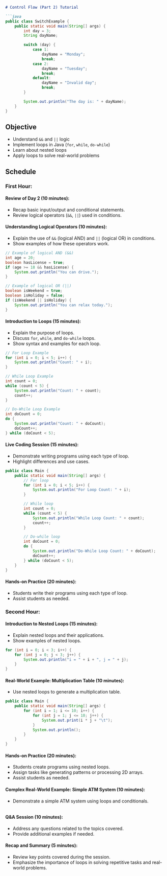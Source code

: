 ```markdown
# Control Flow (Part 2) Tutorial

```java
public class SwitchExample {
    public static void main(String[] args) {
        int day = 3;
        String dayName;

        switch (day) {
            case 1:
                dayName = "Monday";
                break;
            case 2:
                dayName = "Tuesday";
                break;
            default:
                dayName = "Invalid day";
                break;
        }

        System.out.println("The day is: " + dayName);
    }
}
```


## Objective
- Understand `&&` and `||` logic
- Implement loops in Java (`for`, `while`, `do-while`)
- Learn about nested loops
- Apply loops to solve real-world problems

## Schedule

### First Hour:

#### Review of Day 2 (10 minutes):
- Recap basic input/output and conditional statements.
- Review logical operators (`&&`, `||`) used in conditions.

#### Understanding Logical Operators (10 minutes):
- Explain the use of `&&` (logical AND) and `||` (logical OR) in conditions.
- Show examples of how these operators work.

```java
// Example of logical AND (&&)
int age = 20;
boolean hasLicense = true;
if (age >= 18 && hasLicense) {
    System.out.println("You can drive.");
}

// Example of logical OR (||)
boolean isWeekend = true;
boolean isHoliday = false;
if (isWeekend || isHoliday) {
    System.out.println("You can relax today.");
}
```

#### Introduction to Loops (15 minutes):
- Explain the purpose of loops.
- Discuss `for`, `while`, and `do-while` loops.
- Show syntax and examples for each loop.

```java
// For Loop Example
for (int i = 0; i < 5; i++) {
    System.out.println("Count: " + i);
}

// While Loop Example
int count = 0;
while (count < 5) {
    System.out.println("Count: " + count);
    count++;
}

// Do-While Loop Example
int doCount = 0;
do {
    System.out.println("Count: " + doCount);
    doCount++;
} while (doCount < 5);
```

#### Live Coding Session (15 minutes):
- Demonstrate writing programs using each type of loop.
- Highlight differences and use cases.

```java
public class Main {
    public static void main(String[] args) {
        // For loop
        for (int i = 0; i < 5; i++) {
            System.out.println("For Loop Count: " + i);
        }

        // While loop
        int count = 0;
        while (count < 5) {
            System.out.println("While Loop Count: " + count);
            count++;
        }

        // Do-while loop
        int doCount = 0;
        do {
            System.out.println("Do-While Loop Count: " + doCount);
            doCount++;
        } while (doCount < 5);
    }
}
```

#### Hands-on Practice (20 minutes):
- Students write their programs using each type of loop.
- Assist students as needed.

### Second Hour:

#### Introduction to Nested Loops (15 minutes):
- Explain nested loops and their applications.
- Show examples of nested loops.

```java
for (int i = 0; i < 3; i++) {
    for (int j = 0; j < 3; j++) {
        System.out.println("i = " + i + ", j = " + j);
    }
}
```

#### Real-World Example: Multiplication Table (10 minutes):
- Use nested loops to generate a multiplication table.

```java
public class Main {
    public static void main(String[] args) {
        for (int i = 1; i <= 10; i++) {
            for (int j = 1; j <= 10; j++) {
                System.out.print(i * j + "\t");
            }
            System.out.println();
        }
    }
}
```

#### Hands-on Practice (20 minutes):
- Students create programs using nested loops.
- Assign tasks like generating patterns or processing 2D arrays.
- Assist students as needed.

#### Complex Real-World Example: Simple ATM System (10 minutes):
- Demonstrate a simple ATM system using loops and conditionals.

```java


```

#### Q&A Session (10 minutes):
- Address any questions related to the topics covered.
- Provide additional examples if needed.

#### Recap and Summary (5 minutes):
- Review key points covered during the session.
- Emphasize the importance of loops in solving repetitive tasks and real-world problems.
```
